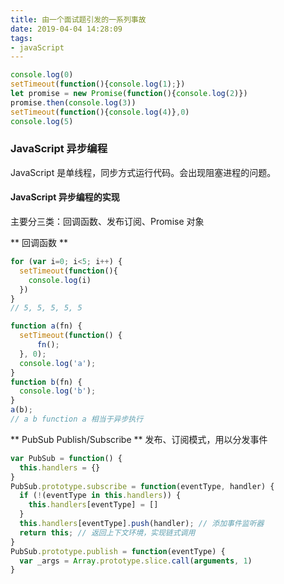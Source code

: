 ```yaml
---
title: 由一个面试题引发的一系列事故
date: 2019-04-04 14:28:09
tags:
- javaScript
---
```

```javaScript
console.log(0)
setTimeout(function(){console.log(1);})
let promise = new Promise(function(){console.log(2)})
promise.then(console.log(3))
setTimeout(function(){console.log(4)},0)
console.log(5)
```
### JavaScript 异步编程
JavaScript 是单线程，同步方式运行代码。会出现阻塞进程的问题。
#### JavaScript 异步编程的实现
主要分三类：回调函数、发布订阅、Promise 对象

** 回调函数 **
```javascript
for (var i=0; i<5; i++) {
  setTimeout(function(){
    console.log(i)
  })
}
// 5, 5, 5, 5, 5
```
```javascript
function a(fn) {
  setTimeout(function() {
      fn();
  }, 0);
  console.log('a');
}
function b(fn) {
  console.log('b');
}
a(b);
// a b function a 相当于异步执行
```

** PubSub Publish/Subscribe ** 发布、订阅模式，用以分发事件
```javascript
var PubSub = function() {
  this.handlers = {}
}
PubSub.prototype.subscribe = function(eventType, handler) {
  if (!(eventType in this.handlers)) {
    this.handlers[eventType] = []
  }
  this.handlers[eventType].push(handler); // 添加事件监听器
  return this; // 返回上下文环境，实现链式调用
}
PubSub.prototype.publish = function(eventType) {
  var _args = Array.prototype.slice.call(arguments, 1)
}
```
